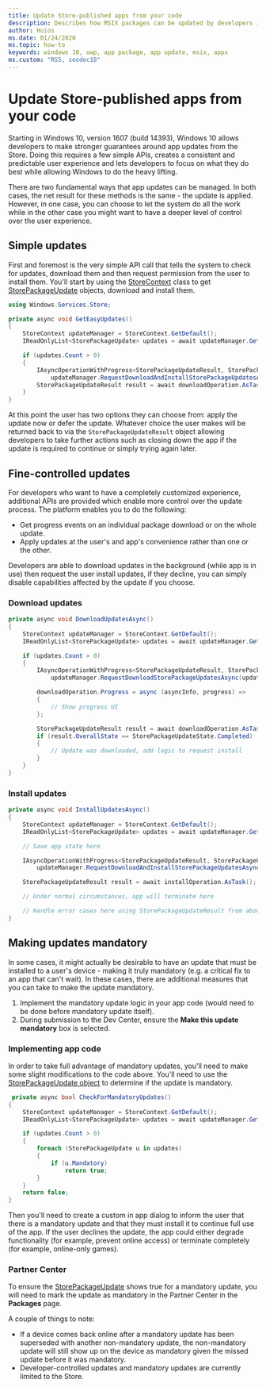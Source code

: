 ```yaml
---
title: Update Store-published apps from your code 
description: Describes how MSIX packages can be updated by developers in code. 
author: Huios
ms.date: 01/24/2020
ms.topic: how-to
keywords: windows 10, uwp, app package, app update, msix, appx
ms.custom: "RS5, seodec18"
---
```


# Update Store-published apps from your code

Starting in Windows 10, version 1607 (build 14393), Windows 10 allows developers to make stronger guarantees around app updates from the Store. Doing this requires a few simple APIs, creates a consistent and predictable user experience and lets developers to focus on what they do best while allowing Windows to do the heavy lifting.

There are two fundamental ways that app updates can be managed. In both cases, the net result for these methods is the same - the update is applied. However, in one case, you can choose to let the system do all the work while in the other case you might want to have a deeper level of control over the user experience.

## Simple updates

First and foremost is the very simple API call that tells the system to check for updates, download them and then request permission from the user to install them. You'll start by using the [StoreContext](/uwp/api/Windows.Services.Store.StoreContext) class to get [StorePackageUpdate](/uwp/api/Windows.Services.Store.StorePackageUpdate) objects, download and install them.

```csharp
using Windows.Services.Store;

private async void GetEasyUpdates()
{
    StoreContext updateManager = StoreContext.GetDefault();
    IReadOnlyList<StorePackageUpdate> updates = await updateManager.GetAppAndOptionalStorePackageUpdatesAsync();

    if (updates.Count > 0)
    {
        IAsyncOperationWithProgress<StorePackageUpdateResult, StorePackageUpdateStatus> downloadOperation = 
            updateManager.RequestDownloadAndInstallStorePackageUpdatesAsync(updates);
        StorePackageUpdateResult result = await downloadOperation.AsTask();
    }
}
```

At this point the user has two options they can choose from: apply the update now or defer the update. Whatever choice the user makes will be returned back to via the `StorePackageUpdateResult` object allowing developers to take further actions such as closing down the app if the update is required to continue or simply trying again later.

## Fine-controlled updates

For developers who want to have a completely customized experience, additional APIs are provided which enable more control over the update process. The platform enables you to do the following:

* Get progress events on an individual package download or on the whole update.
* Apply updates at the user's and app's convenience rather than one or the other.

Developers are able to download updates in the background (while app is in use) then request the user install updates, if they decline, you can simply disable capabilities affected by the update if you choose.

### Download updates

```csharp
private async void DownloadUpdatesAsync()
{
    StoreContext updateManager = StoreContext.GetDefault();
    IReadOnlyList<StorePackageUpdate> updates = await updateManager.GetAppAndOptionalStorePackageUpdatesAsync();

    if (updates.Count > 0)
    {
        IAsyncOperationWithProgress<StorePackageUpdateResult, StorePackageUpdateStatus> downloadOperation =
            updateManager.RequestDownloadStorePackageUpdatesAsync(updates);

        downloadOperation.Progress = async (asyncInfo, progress) =>
        {
            // Show progress UI
        };

        StorePackageUpdateResult result = await downloadOperation.AsTask();
        if (result.OverallState == StorePackageUpdateState.Completed)
        {
            // Update was downloaded, add logic to request install
        }
    }
}
```

### Install updates

```csharp
private async void InstallUpdatesAsync()
{
    StoreContext updateManager = StoreContext.GetDefault();
    IReadOnlyList<StorePackageUpdate> updates = await updateManager.GetAppAndOptionalStorePackageUpdatesAsync();    

    // Save app state here

    IAsyncOperationWithProgress<StorePackageUpdateResult, StorePackageUpdateStatus> installOperation =
        updateManager.RequestDownloadAndInstallStorePackageUpdatesAsync(updates);

    StorePackageUpdateResult result = await installOperation.AsTask();

    // Under normal circumstances, app will terminate here

    // Handle error cases here using StorePackageUpdateResult from above
}
```

## Making updates mandatory

In some cases, it might actually be desirable to have an update that must be installed to a user's device - making it truly mandatory (e.g. a critical fix to an app that can't wait). In these cases, there are additional measures that you can take to make the update mandatory.

1. Implement the mandatory update logic in your app code (would need to be done before mandatory update itself).
2. During submission to the Dev Center, ensure the **Make this update mandatory** box is selected.

### Implementing app code

In order to take full advantage of mandatory updates, you'll need to make some slight modifications to the code above. You'll need to use the [StorePackageUpdate object](/uwp/api/Windows.Services.Store.StorePackageUpdate) to determine if the update is mandatory.

```csharp
 private async bool CheckForMandatoryUpdates()
{
    StoreContext updateManager = StoreContext.GetDefault();
    IReadOnlyList<StorePackageUpdate> updates = await updateManager.GetAppAndOptionalStorePackageUpdatesAsync();

    if (updates.Count > 0)
    {
        foreach (StorePackageUpdate u in updates)
        {
            if (u.Mandatory)
                return true;
        }
    }
    return false;
}
```

Then you'll need to create a custom in app dialog to inform the user that there is a mandatory update and that they must install it to continue full use of the app. If the user declines the update, the app could either degrade functionality (for example, prevent online access) or terminate completely (for example, online-only games).

### Partner Center

To ensure the [StorePackageUpdate](/uwp/api/Windows.Services.Store.StorePackageUpdate) shows true for a mandatory update, you will need to mark the update as mandatory in the Partner Center in the **Packages** page.

A couple of things to note:

* If a device comes back online after a mandatory update has been superseded with another non-mandatory update, the non-mandatory update will still show up on the device as mandatory given the missed update before it was mandatory.
* Developer-controlled updates and mandatory updates are currently limited to the Store.
